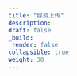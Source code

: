 ```yaml
---
title: "媒资上传"
description: 
draft: false
_build:
 render: false
collapsible: true
weight: 30
---
```


